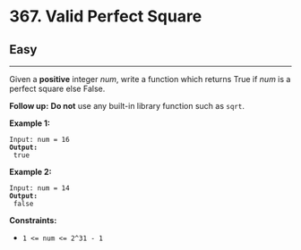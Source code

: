 # 367. Valid Perfect Square

## Easy

***

Given a **positive** integer _num_, write a function which returns True if _num_ is a perfect square else False.

**Follow up:** **Do not** use any built-in library function such as `sqrt`.

&#x20;

**Example 1:**

<pre><code>Input: num = 16
<strong>Output:
</strong> true</code></pre>

**Example 2:**

<pre><code>Input: num = 14
<strong>Output:
</strong> false</code></pre>

&#x20;

**Constraints:**

* `1 <= num <= 2^31 - 1`
